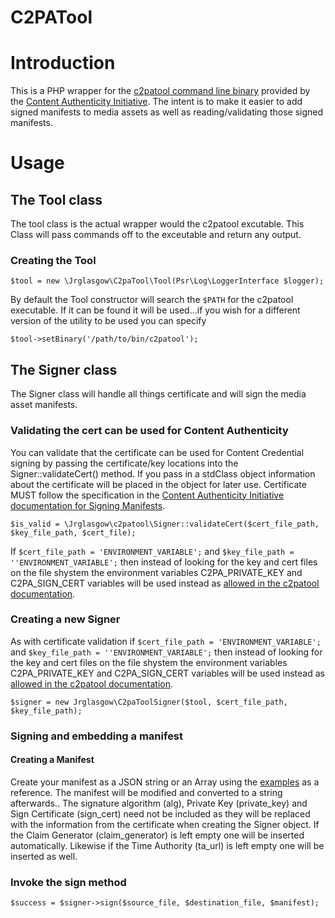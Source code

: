 # C2PATool
# Introduction
This is a PHP wrapper for the [c2patool command line binary](https://github.com/contentauth/c2patool) provided by the [Content Authenticity Initiative](https://contentauthenticity.org/). The intent is to make it easier to add signed manifests to media assets as well as reading/validating those signed manifests.

# Usage

## The Tool class
The tool class is the actual wrapper would the c2patool excutable. This Class will pass commands off to the exceutable and return any output.

### Creating the Tool
```
$tool = new \Jrglasgow\C2paTool\Tool(Psr\Log\LoggerInterface $logger);
```
By default the Tool constructor will search the `$PATH` for the c2patool executable. If it can be found it will be used...if you wish for a different version of the utility to be used you can specify
```
$tool->setBinary('/path/to/bin/c2patool');
```

## The Signer class
The Signer class will handle all things certificate and will sign the media asset manifests.

### Validating the cert can be used for Content Authenticity
You can validate that the certificate can be used for Content Credential signing by passing the certificate/key locations into the Signer::validateCert() method. If you pass in a stdClass object information about the certificate will be placed in the object for later use. Certificate MUST follow the specification in the [Content Authenticity Initiative documentation for Signing Manifests](https://opensource.contentauthenticity.org/docs/manifest/signing-manifests/#certificates).

```
$is_valid = \Jrglasgow\c2patool\Signer::validateCert($cert_file_path, $key_file_path, $cert_file);
```
If `$cert_file_path = 'ENVIRONMENT_VARIABLE';` and `$key_file_path = ''ENVIRONMENT_VARIABLE';` then instead of looking for the key and cert files on the file shystem the environment variables C2PA_PRIVATE_KEY and C2PA_SIGN_CERT variables will be used instead as [allowed in the c2patool documentation](https://github.com/contentauth/c2patool/blob/main/docs/x_509.md).


### Creating a new Signer
As with certificate validation if `$cert_file_path = 'ENVIRONMENT_VARIABLE';` and `$key_file_path = ''ENVIRONMENT_VARIABLE';` then instead of looking for the key and cert files on the file shystem the environment variables C2PA_PRIVATE_KEY and C2PA_SIGN_CERT variables will be used instead as [allowed in the c2patool documentation](https://github.com/contentauth/c2patool/blob/main/docs/x_509.md).
```
$signer = new Jrglasgow\C2paToolSigner($tool, $cert_file_path, $key_file_path);
```

### Signing and embedding a manifest
#### Creating a Manifest
Create your manifest as a JSON string or an Array using the [examples](https://opensource.contentauthenticity.org/docs/manifest/manifest-examples/) as a reference. The manifest will be modified and converted to a string afterwards.. The signature algorithm (alg), Private Key (private_key) and Sign Certificate (sign_cert) need not be included as they will be replaced with the information from the certificate when creating the Signer object. If the Claim Generator (claim_generator) is left empty one will be inserted automatically. Likewise if the Time Authority (ta_url) is left empty one will be inserted as well.

### Invoke the sign method
```
$success = $signer->sign($source_file, $destination_file, $manifest);
```
